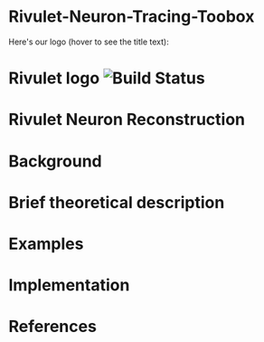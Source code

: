 # Rivulet-Neuron-Tracing-Toobox
Here's our logo (hover to see the title text):

Rivulet logo ![Build Status](https://github.com/lsqshr/Rivulet-Neuron-Tracing-Toolbox/blob/master/Rivulet_resources/icon_48.png)
=============================
Rivulet Neuron Reconstruction 
=============================

Background
==========

Brief theoretical description
=============================

Examples
========

Implementation
==============

References
==========
